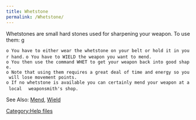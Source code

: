 ```yaml
---
title: Whetstone
permalink: /Whetstone/
---
```


Whetstones are small hard stones used for sharpening your weapon. To use
them: <nowiki>g

`o You have to either wear the whetstone on your belt or hold it in your hand.`
`o You have to WIELD the weapon you want to mend.`
`o You then use the command WHET to get your weapon back into good shape.`
`o Note that using them requires a great deal of time and energy so you will lose movement points.`
`o If no whetstone is available you can certainly mend your weapon at a local`
`  weaponsmith's shop.`

</pre>

See Also: [Mend](Mend "wikilink"), [Wield](Wield "wikilink")

[Category:Help files](Category:Help_files "wikilink")